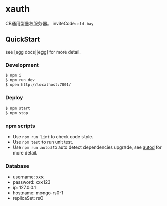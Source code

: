 # xauth
CB通用型鉴权服务器。
inviteCode: `cld-bay`

## QuickStart

<!-- add docs here for user -->

see [egg docs][egg] for more detail.

### Development

```bash
$ npm i
$ npm run dev
$ open http://localhost:7001/
```

### Deploy

```bash
$ npm start
$ npm stop
```

### npm scripts

- Use `npm run lint` to check code style.
- Use `npm test` to run unit test.
- Use `npm run autod` to auto detect dependencies upgrade, see [autod](https://www.npmjs.com/package/autod) for more detail.


### Database
- username: xxx
- password: xxx123
- ip: 127.0.0.1
- hostname: mongo-rs0-1
- replicaSet: rs0